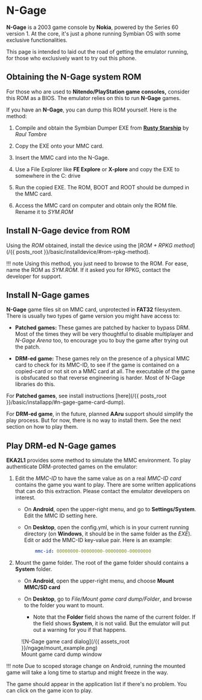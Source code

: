 # N-Gage

**N-Gage** is a 2003 game console by **Nokia**, powered by the Series 60 version 1. At the core, it's just a phone running Symbian OS with some exclusive functionalities. 

This page is intended to laid out the road of getting the emulator running, for those who exclusively want to try out this phone.

## Obtaining the N-Gage system ROM

For those who are used to **Nitendo/PlayStation game consoles,** consider this ROM as a BIOS. The emulator relies on this to run **N-Gage** games.

If you have an **N-Gage**, you can dump this ROM yourself. Here is the method:

1. Compile and obtain the Symbian Dumper EXE from [**Rusty Starship**](https://gitlab.com/tambre/rusty_starship/-/tree/master/symbian_dumper) by *Raul Tambre*

2. Copy the EXE onto your MMC card.

3. Insert the MMC card into the N-Gage.

4. Use a File Explorer like **FE Explore** or **X-plore** and copy the EXE to somewhere in the C: drive

5. Run the copied EXE. The ROM, BOOT and ROOT should be dumped in the MMC card.

6. Access the MMC card on computer and obtain only the ROM file. Rename it to *SYM.ROM*

## Install N-Gage device from ROM

Using the *ROM* obtained, install the device using the [*ROM + RPKG method*](/{{ posts_root }}/basic/installdevice/#rom-rpkg-method).

!!! note
	Using this method, you just need to browse to the ROM. For ease, name the ROM as *SYM.ROM*. If it asked you for RPKG, contact the developer for support.
	
## Install N-Gage games

**N-Gage** game files sit on MMC card, unprotected in **FAT32** filesystem. There is usually two types of game version you might have access to:

- **Patched games:** These games are patched by hacker to bypass DRM. Most of the times they will be very thoughtful to disable multiplayer and *N-Gage Arena* too, to encourage you to buy the game after trying out the patch.

- **DRM-ed game:** These games rely on the presence of a physical MMC card to check for its MMC-ID, to see if the game is contained on a copied-card or not sit on a MMC card at all. The executable of the game is obsfucated so that reverse engineering is harder. Most of N-Gage libraries do this.

For **Patched games**, see install instructions [here](/{{ posts_root }}/basic/installapp/#n-gage-game-card-dump).

For **DRM-ed game**, in the future, planned **AAru** support should simplify the play process. But for now, there is no way to install them. See the next section on how to play them.

## Play DRM-ed N-Gage games

**EKA2L1** provides some method to simulate the MMC environment. To play authenticate DRM-protected games on the emulator:

1. Edit the *MMC-ID* to have the same value as on a real *MMC-ID card* contains the game you want to play. There are some written applications that can do this extraction. Please contact the emulator developers on interest.

	+ On **Android**, open the upper-right menu, and go to **Settings/System**. Edit the MMC ID setting here.

	+ On **Desktop**, open the config.yml, which is in your current running directory (on **Windows**, it should be in the same folder as the *EXE*). Edit or add the MMC-ID key-value pair. Here is an example:

		```yaml
			mmc-id: 00000000-00000000-00000000-00000000
		```
		
2. Mount the game folder. The root of the game folder should contains a **System** folder.

	+ On **Android**, open the upper-right menu, and choose **Mount MMC/SD card**
	
	+ On **Desktop**, go to *File/Mount game card dump/Folder*, and browse to the folder you want to mount.
		
		* Note that the **Folder** field shows the name of the current folder. If the field shows **System**, it is not valid. But the emulator will put out a warning for you if that happens.

<figure markdown>
  ![N-Gage game card dialog](/{{ assets_root }}/ngage/mount_example.png)
  <figcaption>Mount game card dump window</figcaption>
</figure>

	
!!! note
	Due to scoped storage change on Android, running the mounted game will take a long time to startup and might freeze in the way.

		
The game should appear in the application list if there's no problem. You can click on the game icon to play.